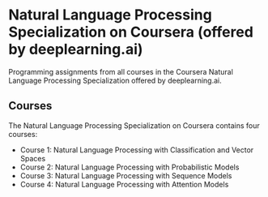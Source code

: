 # Natural Language Processing Specialization on Coursera (offered by deeplearning.ai)

Programming assignments from all courses in the Coursera Natural Language Processing Specialization offered by deeplearning.ai.

## Courses
The Natural Language Processing Specialization on Coursera contains four courses:
- Course 1: Natural Language Processing with Classification and Vector Spaces
- Course 2: Natural Language Processing with Probabilistic Models
- Course 3: Natural Language Processing with Sequence Models
- Course 4: Natural Language Processing with Attention Models
